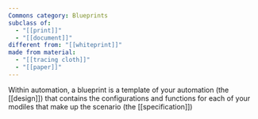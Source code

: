 ```yaml
---
Commons category: Blueprints
subclass of:
  - "[[print]]"
  - "[[document]]"
different from: "[[whiteprint]]"
made from material:
  - "[[tracing cloth]]"
  - "[[paper]]"
---
```

Within automation, a blueprint is a template of your automation (the [[design]]) that contains the configurations and functions for each of your modiles that make up the scenario (the [[specification]])